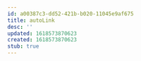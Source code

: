 ```yaml
---
id: a00387c3-dd52-421b-b020-11045e9af675
title: autoLink
desc: ''
updated: 1618573870623
created: 1618573870623
stub: true
---
```


